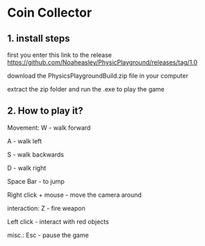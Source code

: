 # Coin Collector

## 1. install steps

first you enter this link to the release
https://github.com/Noaheasley/PhysicPlayground/releases/tag/1.0

download the PhysicsPlaygroundBuild.zip file in your computer

extract the zip folder and run the .exe to play the game

## 2. How to play it?

Movement:
W - walk forward

A - walk left

S - walk backwards

D - walk right

Space Bar - to jump

Right click + mouse - move the camera around

interaction:
Z - fire weapon

Left click - interact with red objects

misc.:
Esc - pause the game
